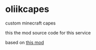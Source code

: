 # oliikcapes
custom minecraft capes

this the mod source code for this service

based on [this mod](https://github.com/CaelTheColher/Capes)
